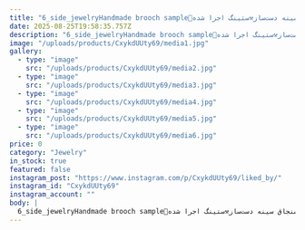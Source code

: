 ```yaml
---
title: "6_side_jewelryHandmade brooch sample🧷سنجاق سینه دست‌ساز⚒️ستینگ اجرا شده: pinpoint & flush & prong setting 💎مزین شده با سنگ زیرکونیوم تراش برلیان،باگت و اشک +AAA🗡سبک حکاکی: Scroll' classic خالق اثر: استاد راضیه جلیلی____________________#Microsetting #microsettingtrainer #micropave #micropaveseting #stonesetting #stonesetter #handmade #handengraving #engravingtrain #engraving #brooch #handmade_brooch #pinpointsetting #flushsetting #prongsetting #Production #goldSmith #Selling_jewelry #jewelry #jewellryrojaEdited · 99wSee translation"
date: 2025-08-25T19:58:35.757Z
description: "6_side_jewelryHandmade brooch sample🧷سنجاق سینه دست‌ساز⚒️ستینگ اجرا شده: pinpoint & flush & prong setting 💎مزین شده با سنگ زیرکونیوم تراش برلیان،باگت و اشک +AAA🗡سبک حکاکی: Scroll' classic خالق اثر: استاد راضیه جلیلی____________________#Microsetting #microsettingtrainer #micropave #micropaveseting #stonesetting #stonesetter #handmade #handengraving #engravingtrain #engraving #brooch #handmade_brooch #pinpointsetting #flushsetting #prongsetting #Production #goldSmith #Selling_jewelry #jewelry #jewellryrojaEdited · 99wSee translation"
image: "/uploads/products/CxykdUUty69/media1.jpg"
gallery:
  - type: "image"
    src: "/uploads/products/CxykdUUty69/media2.jpg"
  - type: "image"
    src: "/uploads/products/CxykdUUty69/media3.jpg"
  - type: "image"
    src: "/uploads/products/CxykdUUty69/media4.jpg"
  - type: "image"
    src: "/uploads/products/CxykdUUty69/media5.jpg"
  - type: "image"
    src: "/uploads/products/CxykdUUty69/media6.jpg"
price: 0
category: "Jewelry"
in_stock: true
featured: false
instagram_post: "https://www.instagram.com/p/CxykdUUty69/liked_by/"
instagram_id: "CxykdUUty69"
instagram_account: ""
body: |
  6_side_jewelryHandmade brooch sample🧷سنجاق سینه دست‌ساز⚒️ستینگ اجرا شده: pinpoint & flush & prong setting 💎مزین شده با سنگ زیرکونیوم تراش برلیان،باگت و اشک +AAA🗡سبک حکاکی: Scroll' classic خالق اثر: استاد راضیه جلیلی____________________#Microsetting #microsettingtrainer #micropave #micropaveseting #stonesetting #stonesetter #handmade #handengraving #engravingtrain #engraving #brooch #handmade_brooch #pinpointsetting #flushsetting #prongsetting #Production #goldSmith #Selling_jewelry #jewelry #jewellryrojaEdited · 99wSee translation
---
```

